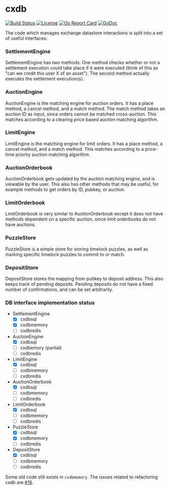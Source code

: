 # cxdb
[![Build Status](https://travis-ci.org/mit-dci/opencx.svg?branch=master)](https://travis-ci.org/mit-dci/opencx)
[![License](https://img.shields.io/badge/License-MIT-brightgreen.svg)](https://github.com/mit-dci/opencx/blob/master/LICENSE)
[![Go Report Card](https://goreportcard.com/badge/github.com/mit-dci/opencx)](https://goreportcard.com/report/github.com/mit-dci/opencx)
[![GoDoc](https://godoc.org/github.com/mit-dci/opencx/cxdb?status.svg)](https://godoc.org/github.com/mit-dci/opencx/cxdb)

The code which manages exchange datastore interactions is split into a set of useful interfaces:
### SettlementEngine
SettlementEngine has two methods. One method checks whether or not a settlement execution could take place if it were executed (think of this as "can we credit this user X of an asset").
The second method actually executes the settlement execution(s).

### AuctionEngine
AuctionEngine is the matching engine for auction orders. It has a place method, a cancel method, and a match method. The match method takes an auction ID as input, since orders cannot be matched cross-auction. This matches according to a clearing price based auction matching algorithm.
### LimitEngine
LimitEngine is the matching engine for limit orders. It has a place method, a cancel method, and a match method. This matches according to a price-time priority auction matching algorithm.
### AuctionOrderbook
AuctionOrderbook gets updated by the auction matching engine, and is viewable by the user. This also has other methods that may be useful, for example methods to get orders by ID, pubkey, or auction.
### LimitOrderbook
LimitOrderbook is very similar to AuctionOrderbook except it does not have methods dependent on a specific auction, since limit orderbooks do not have auctions.
### PuzzleStore
PuzzleStore is a simple store for storing timelock puzzles, as well as marking specific timelock puzzles to commit to or match.
### DepositStore
DepositStore stores the mapping from pubkey to deposit address. This also keeps track of pending deposits. Pending deposits do not have a fixed number of confirmations, and can be set arbitrarily.

### DB interface implementation status
  - SettlementEngine
    - [x] cxdbsql
    - [x] cxdbmemory
    - [ ] cxdbredis
  - AuctionEngine
    - [x] cxdbsql
    - [ ] cxdbemory (partial)
    - [ ] cxdbredis
  - LimitEngine
    - [x] cxdbsql
    - [ ] cxdbmemory
    - [ ] cxdbredis
  - AuctionOrderbook
    - [x] cxdbsql
    - [ ] cxdbmemory
    - [ ] cxdbredis
  - LimitOrderbook
    - [x] cxdbsql
    - [ ] cxdbmemory
    - [ ] cxdbredis
  - PuzzleStore
    - [x] cxdbsql
    - [x] cxdbmemory
    - [ ] cxdbredis
  - DepositStore
    - [x] cxdbsql
    - [ ] cxdbmemory
    - [ ] cxdbredis

Some old code still exists in `cxdbmemory`.
The issues related to refactoring cxdb are [#16](https://github.com/mit-dci/opencx/issues/16).
